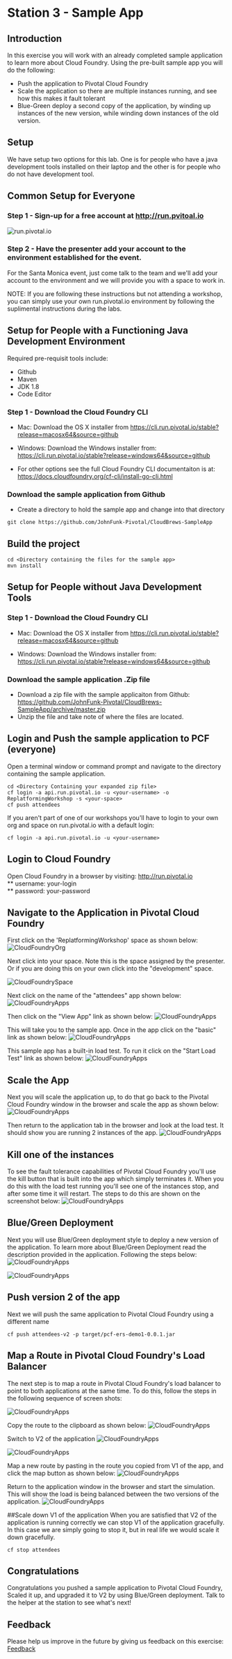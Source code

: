 # Station 3 - Sample App

## Introduction
In this exercise you will work with an already completed sample application to learn more about Cloud Foundry.   Using the pre-built sample app you will do the following:  
 * Push the application to Pivotal Cloud Foundry
 * Scale the application so there are multiple instances running, and see how this makes it fault tolerant
 * Blue-Green deploy a second copy of the application, by winding up instances of the new version, while winding down instances of the old version.

## Setup
We have setup two options for this lab.  One is for people who have a java development tools installed on their laptop and the other is for people who do not have development tool.

## Common Setup for Everyone
### Step 1 - Sign-up for a free account at http://run.pvitoal.io 
   ![run.pivotal.io](https://github.com/JohnFunk-Pivotal/CloudBrews-SampleApp/blob/master/PWSMainPage.png "run.pivotal.io")

### Step 2 - Have the presenter add your account to the environment established for the event.
  For the Santa Monica event, just come talk to the team and we'll add your account to the environment and we will provide you with a space to work in.
  
  NOTE: If you are following these instructions but not attending a workshop, you can simply use your own run.pivotal.io environment by following the suplimental instructions during the labs.
  
## Setup for People with a Functioning Java Development Environment
Required pre-requisit tools include:
   * Github
   * Maven
   * JDK 1.8
   * Code Editor

### Step 1 - Download the Cloud Foundry CLI
* Mac: Download the OS X installer from
   https://cli.run.pivotal.io/stable?release=macosx64&source=github

* Windows: Download the Windows installer from:
   https://cli.run.pivotal.io/stable?release=windows64&source=github

* For other options see the full Cloud Foundry CLI documentaiton is at:  https://docs.cloudfoundry.org/cf-cli/install-go-cli.html

### Download the sample application from Github
* Create a directory to hold the sample app and change into that directory
```
git clone https://github.com/JohnFunk-Pivotal/CloudBrews-SampleApp
```

## Build the project
```
cd <Directory containing the files for the sample app>
mvn install
```
## Setup for People without Java Development Tools

### Step 1 - Download the Cloud Foundry CLI
* Mac: Download the OS X installer from
   https://cli.run.pivotal.io/stable?release=macosx64&source=github

* Windows: Download the Windows installer from:
   https://cli.run.pivotal.io/stable?release=windows64&source=github

### Download the sample application .Zip file
  * Download a zip file with the sample applicaiton from Github:
    https://github.com/JohnFunk-Pivotal/CloudBrews-SampleApp/archive/master.zip
  * Unzip the file and take note of where the files are located.

## Login and Push the sample application to PCF (everyone)
Open a terminal window or command prompt and navigate to the directory containing the sample application.
```
cd <Directory Containing your expanded zip file>
cf login -a api.run.pivotal.io -u <your-username> -o ReplatformingWorkshop -s <your-space>
cf push attendees
```
If you aren't part of one of our workshops you'll have to login to your own org and space on run.pivotal.io with a default login:
```
cf login -a api.run.pivotal.io -u <your-username>

```

## Login to Cloud Foundry
Open Cloud Foundry in a browser by visiting:  http://run.pivotal.io  
** username: your-login  
** password: your-password  

## Navigate to the Application in Pivotal Cloud Foundry
First click on the 'ReplatformingWorkshop' space as shown below:
![CloudFoundryOrg](https://github.com/JohnFunk-Pivotal/CloudBrews-SampleApp/blob/master/CloudFoundryOrg.png "Org view on PCF")

Next click into your space.  Note this is the space assigned by the presenter.  Or if you are doing this on your own click into the "development" space.

![CloudFoundrySpace](https://github.com/JohnFunk-Pivotal/CloudBrews-SampleApp/blob/master/CloudFoundrySpace.png "Space view on PCF")  

Next click on the name of the "attendees" app shown below:
![CloudFoundryApps](https://github.com/JohnFunk-Pivotal/CloudBrews-SampleApp/blob/master/CloudFoundryApps.png "Apps view on PCF")

Then click on the "View App" link as shown below:
![CloudFoundryApps](https://github.com/JohnFunk-Pivotal/CloudBrews-SampleApp/blob/master/CloudFoundryViewApp.png "Apps view on PCF")

This will take you to the sample app.  Once in the app click on the "basic" link as shown below:
![CloudFoundryApps](https://github.com/JohnFunk-Pivotal/CloudBrews-SampleApp/blob/master/SampleAppScreen1.png "Run the basic app")

This sample app has a built-in load test.  To run it click on the "Start Load Test" link as shown below:
![CloudFoundryApps](https://github.com/JohnFunk-Pivotal/CloudBrews-SampleApp/blob/master/SampleAppScreen2.png "Start the load test")

## Scale the App
Next you will scale the application up, to do that go back to the Pivotal Cloud Foundry window in the browser and scale the app as shown below:
![CloudFoundryApps](https://github.com/JohnFunk-Pivotal/CloudBrews-SampleApp/blob/master/SampleAppScreen3.png "Scale the App on PCF")

Then return to the application tab in the browser and look at the load test.  It should show you are running 2 instances of the app.
![CloudFoundryApps](https://github.com/JohnFunk-Pivotal/CloudBrews-SampleApp/blob/master/SampleAppScreen4.png "Scale the App on PCF")


## Kill one of the instances
To see the fault tolerance capabilities of Pivotal Cloud Foundry you'll use the kill button that is built into the app which simply terminates it.   When you do this with the load test running you'll see one of the instances stop, and after some time it will restart.  The steps to do this are shown on the screenshot below:
![CloudFoundryApps](https://github.com/JohnFunk-Pivotal/CloudBrews-SampleApp/blob/master/SampleAppKill.png "Scale the App on PCF")


## Blue/Green Deployment
Next you will use Blue/Green deployment style to deploy a new version of the application.  To learn more about Blue/Green Deployment read the description provided in the application. Following the steps below:
![CloudFoundryApps](https://github.com/JohnFunk-Pivotal/CloudBrews-SampleApp/blob/master/SampleAppBlueGreen1.png "Switch to blue/green page")

![CloudFoundryApps](https://github.com/JohnFunk-Pivotal/CloudBrews-SampleApp/blob/master/SampleAppBlueGreen2.png "Read about Blue/Green Deployment")

## Push version 2 of the app
Next we will push the same application to Pivotal Cloud Foundry using a different name
```
cf push attendees-v2 -p target/pcf-ers-demo1-0.0.1.jar
```
## Map a Route in Pivotal Cloud Foundry's Load Balancer
The next step is to map a route in Pivotal Cloud Foundry's load balancer to point to both applications at the same time.  To do this, follow the steps in the following sequence of screen shots:

![CloudFoundryApps](https://github.com/JohnFunk-Pivotal/CloudBrews-SampleApp/blob/master/SampleAppMapRoute1.png "Get the V1's route")

Copy the route to the clipboard as shown below:
![CloudFoundryApps](https://github.com/JohnFunk-Pivotal/CloudBrews-SampleApp/blob/master/SampleAppMapRoute2.png "Get the V1's route")

Switch to V2 of the application
![CloudFoundryApps](https://github.com/JohnFunk-Pivotal/CloudBrews-SampleApp/blob/master/SampleAppMapRoute3.png "Get the V1's route")

![CloudFoundryApps](https://github.com/JohnFunk-Pivotal/CloudBrews-SampleApp/blob/master/SampleAppMapRoute4.png "Get the V1's route")

Map a new route by pasting in the route you copied from V1 of the app, and click the map button as shown below:
![CloudFoundryApps](https://github.com/JohnFunk-Pivotal/CloudBrews-SampleApp/blob/master/SampleAppMapRoute5.png "Get the V1's route")

Return to the application window in the browser and start the simulation.  This will show the load is being balanced between the two versions of the application.
![CloudFoundryApps](https://github.com/JohnFunk-Pivotal/CloudBrews-SampleApp/blob/master/SampleAppMapRoute6.png "Get the V1's route")

##Scale down V1 of the application
When you are satisfied that V2 of the application is running correctly we can stop V1 of the application gracefully.   In this case we are simply going to stop it, but in real life we would scale it down gracefully.
```
cf stop attendees
```  

## Congratulations
Congratulations you pushed a sample application to Pivotal Cloud Foundry, Scaled it up, and upgraded it to V2 by using Blue/Green deployment.  Talk to the helper at the station to see what's next!

## Feedback
Please help us improve in the future by giving us feedback on this exercise: [Feedback](http://pivotal.DSUW.sgizmo.com/s3/?station=3)
